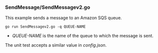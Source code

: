 ### SendMessage/SendMessagev2.go

This example sends a message to an Amazon SQS queue.

`go run SendMessagev2.go -q QUEUE-NAME`

- _QUEUE-NAME_ is the name of the queue to which the message is sent.

The unit test accepts a similar value in _config.json_.
